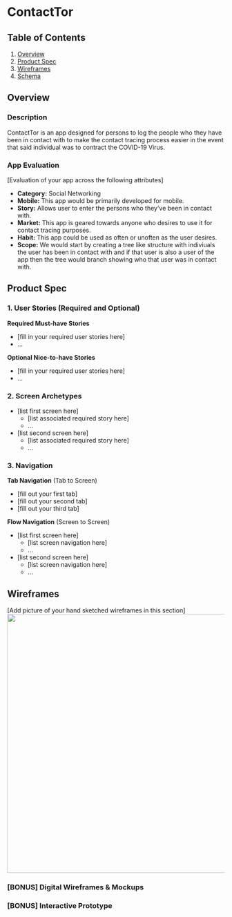 
# ContactTor

## Table of Contents
1. [Overview](#Overview)
1. [Product Spec](#Product-Spec)
1. [Wireframes](#Wireframes)
2. [Schema](#Schema)

## Overview
### Description
ContactTor is an app designed for persons to log the people who they have been in contact with to make the contact tracing process easier in the event that said individual was to contract the COVID-19 Virus.

### App Evaluation
[Evaluation of your app across the following attributes]
- **Category:** Social Networking
- **Mobile:** This app would be primarily developed for mobile.
- **Story:** Allows user to enter the persons who they’ve been in contact with. 
- **Market:** This app is geared towards anyone who desires to use it for contact tracing purposes.
- **Habit:** This app could be used as often or unoften as the user desires.
- **Scope:** We would start by creating a tree like structure with indiviuals the user has been in contact with and if that user is also a user of the app then the tree would branch showing who that user was in contact with.

## Product Spec

### 1. User Stories (Required and Optional)

**Required Must-have Stories**

* [fill in your required user stories here]
* ...

**Optional Nice-to-have Stories**

* [fill in your required user stories here]
* ...

### 2. Screen Archetypes

* [list first screen here]
   * [list associated required story here]
   * ...
* [list second screen here]
   * [list associated required story here]
   * ...

### 3. Navigation

**Tab Navigation** (Tab to Screen)

* [fill out your first tab]
* [fill out your second tab]
* [fill out your third tab]

**Flow Navigation** (Screen to Screen)

* [list first screen here]
   * [list screen navigation here]
   * ...
* [list second screen here]
   * [list screen navigation here]
   * ...

## Wireframes
[Add picture of your hand sketched wireframes in this section]
<img src="YOUR_WIREFRAME_IMAGE_URL" width=600>

### [BONUS] Digital Wireframes & Mockups

### [BONUS] Interactive Prototype
